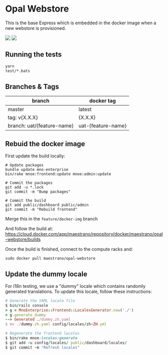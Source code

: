 # Opal Webstore

This is the base Express which is embedded in the docker image when a new webstore is provisioned.

[![](https://images.microbadger.com/badges/image/maestrano/opal-webstore.svg)](https://microbadger.com/images/maestrano/opal-webstore "Get your own image badge on microbadger.com")
[![](https://images.microbadger.com/badges/version/maestrano/opal-webstore.svg)](https://microbadger.com/images/maestrano/opal-webstore "Get your own version badge on microbadger.com")


## Running the tests

```bash
yarn
test/*.bats
```

## Branches & Tags

| branch                     | docker tag         |
|----------------------------|--------------------|
| master                     | latest             |
| tag: v{X.X.X}              | {X.X.X}            |
| branch: uat/{feature-name} | uat-{feature-name} |

## Rebuid the docker image

First update the build locally:

```
# Update packages
bundle update mno-enterprise
bin/rake mnoe:frontend:update mnoe:admin:update

# Commit the packages
git add -u *.lock
git commit -m "Bump packages"

# Commit the build
git add public/dashboard public/admin
git commit -m "Rebuild frontend"
```

Merge this in the `feature/docker-img` branch

And follow the build at: https://cloud.docker.com/app/maestrano/repository/docker/maestrano/opal-webstore/builds

Once the build is finished, connect to the compute racks and:
```
sudo docker pull maestrano/opal-webstore
```

## Update the dummy locale

For I18n testing, we use a "dummy" locale which contains randomly generated translations.
To update this locale, follow these instructions:

```ruby
# Generate the YAML locale file
$ bin/rails console
> g = MnoEnterprise::Frontend::LocalesGenerator.new('./')
> g.generate_dummy
--> Generated ./dummy.zh.yaml
$ mv ./dummy.zh.yaml config/locales/zh-ZH.yml

# Regenerate the frontend locales
$ bin/rake mnoe:locales:generate
$ git add -u config/locales/ public/dashboard/locales/
$ git commit -m "Refresh locales"
```
